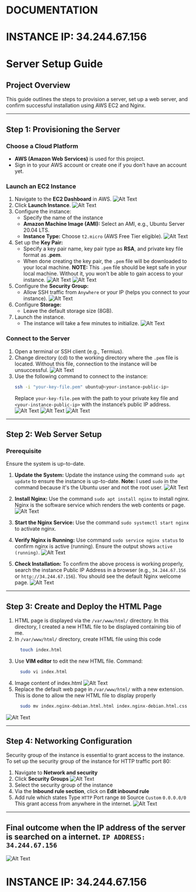 # DOCUMENTATION

# INSTANCE IP: 34.244.67.156

# Server Setup Guide

## Project Overview
This guide outlines the steps to provision a server, set up a web server, and confirm successful installation using AWS EC2 and Nginx.

---

## Step 1: Provisioning the Server

### Choose a Cloud Platform
- **AWS (Amazon Web Services)** is used for this project.
- Sign in to your AWS account or create one if you don’t have an account yet.

### Launch an EC2 Instance
1. Navigate to the **EC2 Dashboard** in AWS.
![Alt Text](https://github.com/almightydeus/sec-sem-exam-project/blob/main/Screenshot%202024-12-23%20215721.png)
2. Click **Launch Instance**.
![Alt Text](https://github.com/almightydeus/sec-sem-exam-project/blob/main/Screenshot%202024-12-22%20021617.png)
3. Configure the instance:
   - Specify the name of the instance
   - **Amazon Machine Image (AMI):** Select an AMI, e.g., Ubuntu Server 20.04 LTS.
   - **Instance Type:** Choose `t2.micro` (AWS Free Tier eligible).
![Alt Text](https://github.com/almightydeus/sec-sem-exam-project/blob/main/Screenshot%202024-12-22%20021703.png)
4. Set up the **Key Pair:**
   - Specify a key pair name, key pair type as **RSA**, and private key file format as **.pem**.
   - When done creating the key pair, the `.pem` file will be downloaded to your local machine. **NOTE:** This `.pem` file should be kept safe in your local machine. Without it, you won't be able to gain access to your instance.
![Alt Text](https://github.com/almightydeus/sec-sem-exam-project/blob/main/Screenshot%202024-12-22%20021751.png)
![Alt Text](https://github.com/almightydeus/sec-sem-exam-project/blob/main/Screenshot%202024-12-22%20023929.png)
5. Configure the **Security Group:**
   - Allow SSH traffic from `Anywhere` or your IP (helps you connect to your instance).
![Alt Text](https://github.com/almightydeus/sec-sem-exam-project/blob/main/Screenshot%202024-12-22%20021823.png)
6. Configure **Storage:**
   - Leave the default storage size (8GB).
7. Launch the instance.
   - The instance will take a few minutes to initialize.
![Alt Text](https://github.com/almightydeus/sec-sem-exam-project/blob/main/Screenshot%202024-12-22%20024644.png)

### Connect to the Server
1. Open a terminal or SSH client (e.g., Termius).
2. Change directory (cd) to the working directory where the `.pem` file is located. Without this file, connection to the instance will be unsuccessful.
![Alt Text](https://github.com/almightydeus/sec-sem-exam-project/blob/main/Screenshot%202024-12-22%20030344.png)
4. Use the following command to connect to the instance:
   ```bash
   ssh -i "your-key-file.pem" ubuntu@<your-instance-public-ip>
   ```
   Replace `your-key-file.pem` with the path to your private key file and `<your-instance-public-ip>` with the instance’s public IP address.
![Alt Text](https://github.com/almightydeus/sec-sem-exam-project/blob/main/Screenshot%202024-12-22%20030414.png)
![Alt Text](https://github.com/almightydeus/sec-sem-exam-project/blob/main/Screenshot%202024-12-22%20030521.png)
![Alt Text](https://github.com/almightydeus/sec-sem-exam-project/blob/main/Screenshot%202024-12-22%20030543.png)

---

## Step 2: Web Server Setup

### Prerequisite
Ensure the system is up-to-date.

1. **Update the System:**
   Update the instance using the command `sudo apt update` to ensure the instance is up-to-date. **Note:** I used `sudo` in the command because it's the Ubuntu user and not the root user.
![Alt Text](https://github.com/almightydeus/sec-sem-exam-project/blob/main/Screenshot%202024-12-22%20043036.png)

3. **Install Nginx:**
   Use the command `sudo apt install nginx` to install nginx. Nginx is the software service which renders the web contents or page.
![Alt Text](https://github.com/almightydeus/sec-sem-exam-project/blob/main/Screenshot%202024-12-24%20084910.png)

5. **Start the Nginx Service:**
   Use the command `sudo systemctl start nginx` to activate nginx.

6. **Verify Nginx is Running:**
   Use command `sudo service nginx status` to confirm nginx is active (running).
   Ensure the output shows `active (running)`.
![Alt Text](https://github.com/almightydeus/sec-sem-exam-project/blob/main/Screenshot%202024-12-24%20085131.png)
   
8. **Check Installation:**
   To confirm the above process is working properly, search the instance Public IP Address in a browser (e.g., `34.244.67.156` or `http://34.244.67.156`). You should see the default Nginx welcome page.
![Alt Text](https://github.com/almightydeus/sec-sem-exam-project/blob/main/Screenshot%202024-12-24%20091306.png)
   
---

## Step 3: Create and Deploy the HTML Page

1. HTML page is displayed via the `/var/www/html/` directory. In this directory, I created a new HTML file to be displayed containing bio of me.
2. In `/var/www/html/` directory, create HTML file using this code
   ```bash
     touch index.html
   ```
3. Use **VIM editor** to edit the new HTML file. Command:
   ```bash
     sudo vi index.html
   ```
4. Image content of index.html
![Alt Text](https://github.com/almightydeus/sec-sem-exam-project/blob/main/Screenshot%202024-12-28%20130542.png)
5. Replace the default web page in `/var/www/html/` with a new extension. This is done to allow the new HTML file to display properly
   ```bash
     sudo mv index.nginx-debian.html.html index.nginx-debian.html.css
   ```
![Alt Text](https://github.com/almightydeus/sec-sem-exam-project/blob/main/Screenshot%202024-12-28%20131404.png)

---

## Step 4: Networking Configuration
Security group of the instance is essential to grant access to the instance.
To set up the security group of the instance for HTTP traffic port 80:
1. Navigate to **Network and security**
2. Click **Security Groups**
   ![Alt Text](https://github.com/almightydeus/sec-sem-exam-project/blob/main/Screenshot%202024-12-28%20160208.png)
3. Select the security group of the instance
4. Via the **Inbound rule section**, click on **Edit inbound rule**
5. Add rule which states Type `HTTP` Port range `80` Source `Custom` `0.0.0.0/0` This grant access from anywhere in the internet.
   ![Alt Text](https://github.com/almightydeus/sec-sem-exam-project/blob/main/Screenshot%202024-12-28%20155228.png)

---

## Final outcome when the IP address of the server is searched on a internet. `IP ADDRESS: 34.244.67.156`
![Alt Text](https://github.com/almightydeus/sec-sem-exam-project/blob/main/Screenshot%202024-12-28%20131909.png)

# INSTANCE IP: 34.244.67.156
